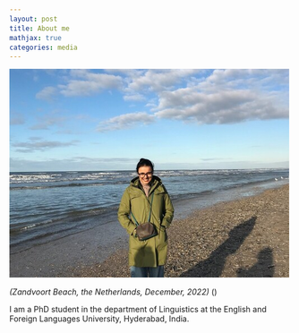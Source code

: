 ```yaml
---
layout: post
title: About me
mathjax: true
categories: media
---
```

![Netherlands](website_profile.jpg)

*(Zandvoort Beach, the Netherlands, December, 2022)* ()

I am a PhD student in the department of Linguistics at the English and Foreign Languages University, Hyderabad, India. 
